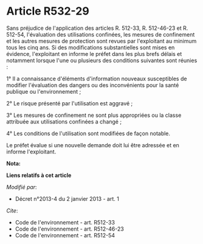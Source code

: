 # Article R532-29

Sans préjudice de l'application des articles R. 512-33, R. 512-46-23 et R. 512-54, l'évaluation des utilisations confinées,
les mesures de confinement et les autres mesures de protection sont revues par l'exploitant au minimum tous les cinq ans. Si
des modifications substantielles sont mises en évidence, l'exploitant en informe le préfet dans les plus brefs délais et
notamment lorsque l'une ou plusieurs des conditions suivantes sont réunies : 

1° Il a connaissance d'éléments d'information nouveaux susceptibles de modifier l'évaluation des dangers ou des inconvénients
pour la santé publique ou l'environnement ; 

2° Le risque présenté par l'utilisation est aggravé ; 

3° Les mesures de confinement ne sont plus appropriées ou la classe attribuée aux utilisations confinées a changé ; 

4° Les conditions de l'utilisation sont modifiées de façon notable. 

Le préfet évalue si une nouvelle demande doit lui être adressée et en informe l'exploitant.

**Nota:**



**Liens relatifs à cet article**

_Modifié par_:

  - Décret n°2013-4 du 2 janvier 2013 - art. 1

_Cite_:

  - Code de l'environnement - art. R512-33
  - Code de l'environnement - art. R512-46-23
  - Code de l'environnement - art. R512-54
